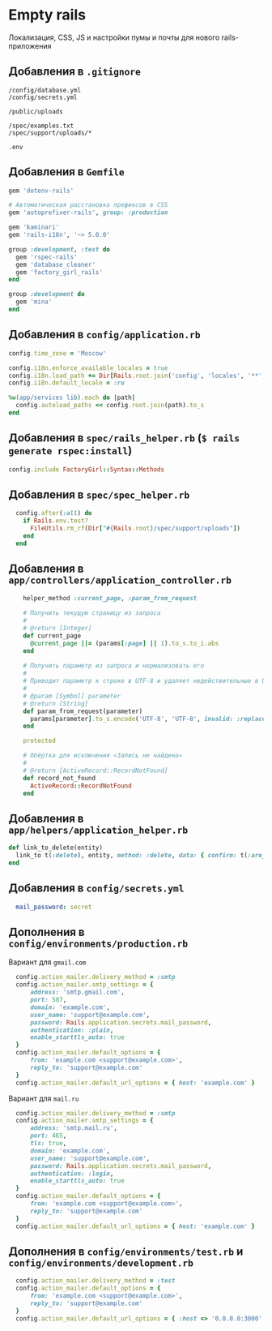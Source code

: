 Empty rails
===========

Локализация, CSS, JS и настройки пумы и почты для нового rails-приложения

Добавления в `.gitignore`
-------------------------

```
/config/database.yml
/config/secrets.yml

/public/uploads

/spec/examples.txt
/spec/support/uploads/*

.env
```

Добавления в `Gemfile`
----------------------

```ruby
gem 'dotenv-rails'

# Автоматическая расстановка префиксов в CSS
gem 'autoprefixer-rails', group: :production

gem 'kaminari'
gem 'rails-i18n', '~> 5.0.0'

group :development, :test do
  gem 'rspec-rails'
  gem 'database_cleaner'
  gem 'factory_girl_rails'
end

group :development do
  gem 'mina'
end
```

Добавления в `config/application.rb`
------------------------------------

```ruby
config.time_zone = 'Moscow'

config.i18n.enforce_available_locales = true
config.i18n.load_path += Dir[Rails.root.join('config', 'locales', '**', '*.{rb,yml}')]
config.i18n.default_locale = :ru

%w(app/services lib).each do |path|
  config.autoload_paths << config.root.join(path).to_s
end
```

Добавления в `spec/rails_helper.rb` (`$ rails generate rspec:install`)
----------------------------------------------------------------------

```ruby
config.include FactoryGirl::Syntax::Methods
```

Добавления в `spec/spec_helper.rb`
----------------------------------

```ruby
  config.after(:all) do
    if Rails.env.test?
      FileUtils.rm_rf(Dir["#{Rails.root}/spec/support/uploads"])
    end
  end
```

Добавления в `app/controllers/application_controller.rb`
--------------------------------------------------------

```ruby
    helper_method :current_page, :param_from_request
    
    # Получить текущую страницу из запроса
    #
    # @return [Integer]
    def current_page
      @current_page ||= (params[:page] || 1).to_s.to_i.abs
    end
    
    # Получить параметр из запроса и нормализовать его
    #
    # Приводит параметр к строке в UTF-8 и удаляет недействительные в UTF-8 символы
    #
    # @param [Symbol] parameter
    # @return [String]
    def param_from_request(parameter)
      params[parameter].to_s.encode('UTF-8', 'UTF-8', invalid: :replace, replace: '')
    end

    protected

    # Обёртка для исключения «Запись не найдена»
    #
    # @return [ActiveRecord::RecordNotFound]
    def record_not_found
      ActiveRecord::RecordNotFound
    end
```

Добавления в `app/helpers/application_helper.rb`
------------------------------------------------

```ruby
def link_to_delete(entity)
  link_to t(:delete), entity, method: :delete, data: { confirm: t(:are_you_sure) }
end
```

Добавления в `config/secrets.yml`
---------------------------------

```yaml
  mail_password: secret
```


Дополнения в `config/environments/production.rb`
------------------------------------------------

Вариант для `gmail.com`

```ruby
  config.action_mailer.delivery_method = :smtp
  config.action_mailer.smtp_settings = {
      address: 'smtp.gmail.com',
      port: 587,
      domain: 'example.com',
      user_name: 'support@example.com',
      password: Rails.application.secrets.mail_password,
      authentication: :plain,
      enable_starttls_auto: true
  }
  config.action_mailer.default_options = {
      from: 'example.com <support@example.com>',
      reply_to: 'support@example.com'
  }
  config.action_mailer.default_url_options = { host: 'example.com' }
```

Вариант для `mail.ru`

```ruby
  config.action_mailer.delivery_method = :smtp
  config.action_mailer.smtp_settings = {
      address: 'smtp.mail.ru',
      port: 465,
      tls: true,
      domain: 'example.com',
      user_name: 'support@example.com',
      password: Rails.application.secrets.mail_password,
      authentication: :login,
      enable_starttls_auto: true
  }
  config.action_mailer.default_options = {
      from: 'example.com <support@example.com>',
      reply_to: 'support@example.com'
  }
  config.action_mailer.default_url_options = { host: 'example.com' }
```

Дополнения в `config/environments/test.rb` и `config/environments/development.rb`
---------------------------------------------------------------------------------

```ruby
  config.action_mailer.delivery_method = :test
  config.action_mailer.default_options = {
      from: 'example.com <support@example.com>',
      reply_to: 'support@example.com'
  }
  config.action_mailer.default_url_options = { :host => '0.0.0.0:3000' }
```
